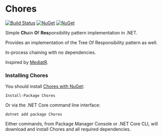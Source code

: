 Chores
=======
[![Build Status](https://ci.appveyor.com/api/projects/status/github/pratikpanda/chorus?branch=master&svg=true)](https://ci.appveyor.com/project/pratikpanda/chorus) 
[![NuGet](https://img.shields.io/nuget/dt/chorus.svg)](https://www.nuget.org/packages/chorus) 
[![NuGet](https://img.shields.io/nuget/vpre/chorus.svg)](https://www.nuget.org/packages/chorus)

Simple **Ch**ain **O**f **Res**ponsibility pattern implementation in .NET. 

Provides an implementation of the Tree Of Responsibility pattern as well.

In-process chaining with no dependencies.

Inspired by [MediatR](https://github.com/jbogard/MediatR).

### Installing Chores

You should install [Chores with NuGet](https://www.nuget.org/packages/Chores):

    Install-Package Chores
    
Or via the .NET Core command line interface:

    dotnet add package Chores

Either commands, from Package Manager Console or .NET Core CLI, will download and install Chores and all required dependencies.
